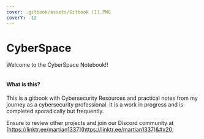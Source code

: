 ```yaml
---
cover: .gitbook/assets/Gitbook (1).PNG
coverY: -12
---
```


# CyberSpace

Welcome to the CyberSpace Notebook!!&#x20;

<figure><img src=".gitbook/assets/shielddarksmall.jpg" alt=""><figcaption></figcaption></figure>

#### What is this?

This is a gitbook with Cybersecurity Resources and practical notes from my journey as a cybersecurity professional. It is a work in progress and is completed sporadically but frequently.

Ensure to review other projects and join our Discord community at [https://linktr.ee/martian1337](https://linktr.ee/martian1337)&#x20;
